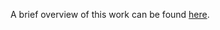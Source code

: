 A brief overview of this work can be found [here](https://sites.google.com/site/garthmortensenthesis/).